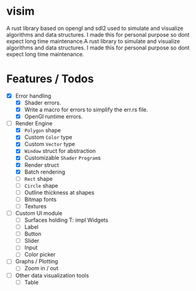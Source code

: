 # visim
A rust library based on opengl and sdl2 used to simulate and visualize algorithms and data structures. I made this for personal purpose so dont expect long time maintenance.A rust library to simulate and visualize algorithms and data structures. I made this for personal purpose so dont expect long time maintenance.

# Features / Todos
- [X] Error handling
	- [X] Shader errors.
	- [X] Write a macro for errors to simplify the err.rs file.
	- [X] OpenGl runtime errors.
- [ ] Render Engine
	- [X] `Polygon` shape
	- [X] Custom `Color` type
	- [X] Custom `Vector` type
	- [X] `Window` struct for abstraction
	- [X] Customizable `Shader` `Program`s
	- [X] Render struct 
	- [X] Batch rendering
	- [ ] `Rect` shape 
	- [ ] `Circle` shape 
	- [ ] Outline thickness at shapes
	- [ ] Bitmap fonts
    - [ ] Textures
- [ ] Custom UI module
	- [ ] Surfaces holding T: impl Widgets
	- [ ] Label
	- [ ] Button
	- [ ] Slider
	- [ ] Input
	- [ ] Color picker
- [ ] Graphs / Plotting
	- [ ] Zoom in / out
- [ ] Other data visualization tools
	- [ ] Table
